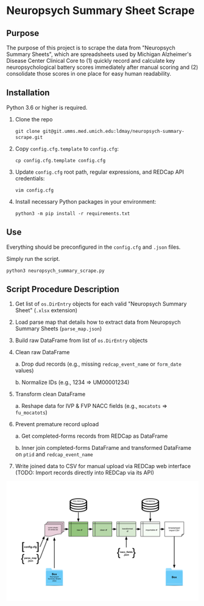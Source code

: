 # Neuropsych Summary Sheet Scrape

## Purpose

The purpose of this project is to scrape the data from "Neuropsych Summary Sheets", which are spreadsheets used by Michigan Alzheimer's Disease Center Clinical Core to (1) quickly record and calculate key neuropsychological battery scores immediately after manual scoring and (2) consolidate those scores in one place for easy human readability.

## Installation

Python 3.6 or higher is required.

1. Clone the repo

    ```shell script
    git clone git@git.umms.med.umich.edu:ldmay/neuropsych-summary-scrape.git
    ```

2. Copy `config.cfg.template` to `config.cfg`:

    ```shell script
    cp config.cfg.template config.cfg
    ```

3. Update `config.cfg` root path, regular expressions, and REDCap API credentials: 

    ```shell script
    vim config.cfg
    ```

4. Install necessary Python packages in your environment: 

    ```shell script
    python3 -m pip install -r requirements.txt
    ```

## Use

Everything should be preconfigured in the `config.cfg` and `.json` files.

Simply run the script.

```shell script
python3 neuropsych_summary_scrape.py
```


## Script Procedure Description

1. Get list of `os.DirEntry` objects for each valid "Neuropsych Summary Sheet" (`.xlsx` extension)

2. Load parse map that details how to extract data from Neuropsych Summary Sheets (`parse_map.json`)

3. Build raw DataFrame from list of `os.DirEntry` objects

4. Clean raw DataFrame

    a. Drop dud records (e.g., missing `redcap_event_name` or `form_date` values)
   
    b. Normalize IDs (e.g., 1234 => UM00001234)
     
5. Transform clean DataFrame

    a. Reshape data for IVP & FVP NACC fields (e.g., `mocatots` => `fu_mocatots`)
    
6. Prevent premature record upload

    a. Get completed-forms records from REDCap as DataFrame
    
    b. Inner join completed-forms DataFrame and transformed DataFrame on `ptid` and `redcap_event_name`
    
7. Write joined data to CSV for manual upload via REDCap web interface (TODO: Import records directly into REDCap via its API)

![Neuropsych summary sheets pipeline](resources/img/NeuropsychSummarySheets.svg "Neuropsych Summary Sheets Pipeline")
